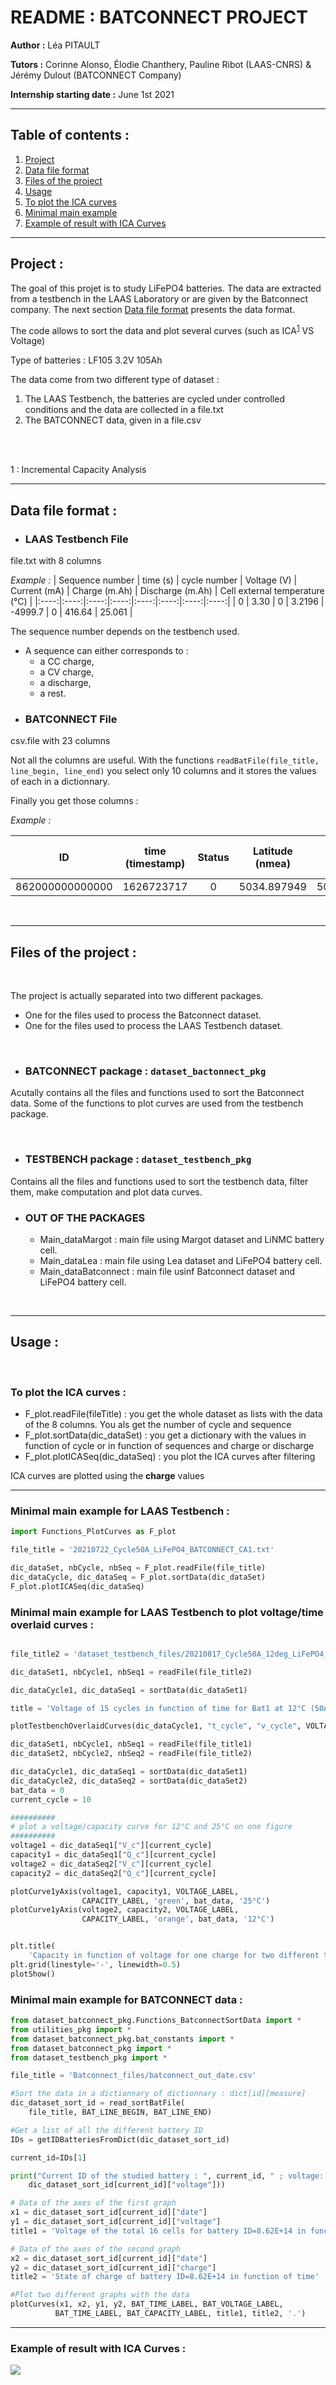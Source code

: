 # README : BATCONNECT PROJECT
**Author :** Léa PITAULT

**Tutors :** Corinne Alonso, Élodie Chanthery, Pauline Ribot (LAAS-CNRS) & Jérémy Dulout (BATCONNECT Company)

**Internship starting date :** June 1st 2021

<hr>


## Table of contents :
1. [Project](#project)
2. [Data file format](#data_file_format)
3. [Files of the project](#files)
4. [Usage](#usage)
5. [To plot the ICA curves](#plot_ica_curves)
6. [Minimal main example](#mini_example)
7. [Example of result with ICA Curves](#ica_curve)

---

## Project : <a name="project"></a>
The goal of this projet is to study LiFePO4 batteries. The data are extracted from a testbench in the LAAS Laboratory or are given by the Batconnect company. The next section [Data file format](#data_file_format) presents the data format. 

The code allows to sort the data and plot several curves (such as ICA<sup>[1](#1)</sup>  VS Voltage)

Type of batteries : LF105 3.2V 105Ah

The data come from two different type of dataset : 

1. The LAAS Testbench, the batteries are cycled under controlled conditions and the data are collected in a file.txt 
2. The BATCONNECT data, given in a file.csv

<br>
<br>


[comment]: <> (FOOTNOTES)

<a name="1">1</a> : Incremental Capacity Analysis


---


## Data file format : <a name="data_file_format"></a>

* ### **LAAS Testbench File**

file.txt with 8 columns

*Example :*
| Sequence number | time (s) | cycle number | Voltage (V) | Current (mA) | Charge (m.Ah)  | Discharge (m.Ah) | Cell external temperature (°C) |
|:----:|:----:|:----:|:----:|:----:|:----:|:----:|:----:|
| 0  | 3.30  | 0 | 3.2196 | -4999.7 | 0 |  416.64 | 25.061 |

The sequence number depends on the testbench used. 
- A sequence can either corresponds to :
    - a CC charge, 
    - a CV charge, 
    - a discharge,
    - a rest.


* ### **BATCONNECT File**

csv.file with 23 columns

Not all the columns are useful. 
With the functions `readBatFile(file_title, line_begin, line_end)` you select only 10 columns and it stores the values of each in a dictionnary.

Finally you get those columns :

*Example :*

| ID | time (timestamp) | Status | Latitude (nmea) | Longitude (nmea) | voltage (V)  | Charge (SOC %) | Current (A) | Minimal temperature (°C) | Maximale temperature (°C)
|:----:|:----:|:----:|:----:|:----:|:----:|:----:|:----:|:----:|:----:|
| 862000000000000 | 1626723717 | 0 | 5034.897949 | 5034.897949 | 54.30 | 100.0 | 0.00 | 30.00 | 31.00



<br>

---

## Files of the project : <a name="files"></a>
<br>

The project is actually separated into two different packages. 
- One for the files used to process the Batconnect dataset.
- One for the files used to process the LAAS Testbench dataset.

<br>

- ### **BATCONNECT package** :  `dataset_bactonnect_pkg`

Acutally contains all the files and functions used to sort the Batconnect data. Some of the functions to plot curves are used from the testbench package.
    
<br>

- ### **TESTBENCH package** : `dataset_testbench_pkg` 

Contains all the files and functions used to sort the testbench data, filter them, make computation and plot data curves.

- ### **OUT OF THE PACKAGES** 

    - Main_dataMargot : main file using Margot dataset and LiNMC battery cell.
    - Main_dataLea : main file using Lea dataset and LiFePO4 battery cell.
    - Main_dataBatconnect : main file usinf Batconnect dataset and LiFePO4 battery cell.


<br>

---

## Usage : <a name="usage"></a>

<br>

### To plot the ICA curves : <a name="plot_ica_curves"></a>
 - F_plot.readFile(fileTitle) : you get the whole dataset as lists with the data of the 8 columns. You als get the number of cycle and sequence
 - F_plot.sortData(dic_dataSet) : you get a dictionary with the values in function of cycle or in function of sequences and charge or discharge
 - F_plot.plotICASeq(dic_dataSeq) : you plot the ICA curves after filtering

ICA curves are plotted using the **charge** values

---
### Minimal main example for LAAS Testbench : <a name="mini_example_testbench"></a>
```python
import Functions_PlotCurves as F_plot

file_title = '20210722_Cycle50A_LiFePO4_BATCONNECT_CA1.txt'

dic_dataSet, nbCycle, nbSeq = F_plot.readFile(file_title)
dic_dataCycle, dic_dataSeq = F_plot.sortData(dic_dataSet)
F_plot.plotICASeq(dic_dataSeq)
```

### Minimal main example for LAAS Testbench to plot voltage/time overlaid curves : <a name="mini_example_testbench_overlaid_voltage_curves"></a>
```python 

file_title2 = 'dataset_testbench_files/20210817_Cycle50A_12deg_LiFePO4_BATCONNECT_bat1_CA1.txt'

dic_dataSet1, nbCycle1, nbSeq1 = readFile(file_title2)

dic_dataCycle1, dic_dataSeq1 = sortData(dic_dataSet1)

title = 'Voltage of 15 cycles in function of time for Bat1 at 12°C (50A/30A)'

plotTestbenchOverlaidCurves(dic_dataCycle1, "t_cycle", "v_cycle", VOLTAGE_LABEL, CAPACITY_LABEL, title, 15)
```

```python
dic_dataSet1, nbCycle1, nbSeq1 = readFile(file_title1)
dic_dataSet2, nbCycle2, nbSeq2 = readFile(file_title2)

dic_dataCycle1, dic_dataSeq1 = sortData(dic_dataSet1)
dic_dataCycle2, dic_dataSeq2 = sortData(dic_dataSet2)
bat_data = 0
current_cycle = 10

##########
# plot a voltage/capacity curve for 12°C and 25°C on one figure
##########
voltage1 = dic_dataSeq1["V_c"][current_cycle]
capacity1 = dic_dataSeq1["Q_c"][current_cycle]
voltage2 = dic_dataSeq2["V_c"][current_cycle]
capacity2 = dic_dataSeq2["Q_c"][current_cycle]

plotCurve1yAxis(voltage1, capacity1, VOLTAGE_LABEL,
                CAPACITY_LABEL, 'green', bat_data, '25°C')
plotCurve1yAxis(voltage2, capacity2, VOLTAGE_LABEL,
                CAPACITY_LABEL, 'orange', bat_data, '12°C')


plt.title(
    'Capacity in function of voltage for one charge for two different temperatures')
plt.grid(linestyle='-', linewidth=0.5)
plotShow()
```

### Minimal main example for BATCONNECT data : <a name="mini_example_batconnect"></a>

```python
from dataset_batconnect_pkg.Functions_BatconnectSortData import *
from utilities_pkg import *
from dataset_batconnect_pkg.bat_constants import *
from dataset_batconnect_pkg import *
from dataset_testbench_pkg import *

file_title = 'Batconnect_files/batconnect_out_date.csv'

#Sort the data in a dictionnary of dictionnary : dict[id][measure]
dic_dataset_sort_id = read_sortBatFile(
    file_title, BAT_LINE_BEGIN, BAT_LINE_END)

#Get a list of all the different battery ID
IDs = getIDBatteriesFromDict(dic_dataset_sort_id)

current_id=IDs[1]

print("Current ID of the studied battery : ", current_id, " ; voltage: ", len(
    dic_dataset_sort_id[current_id]["voltage"]))

# Data of the axes of the first graph
x1 = dic_dataset_sort_id[current_id]["date"]
y1 = dic_dataset_sort_id[current_id]["voltage"]
title1 = 'Voltage of the total 16 cells for battery ID=8.62E+14 in function of time'

# Data of the axes of the second graph
x2 = dic_dataset_sort_id[current_id]["date"]
y2 = dic_dataset_sort_id[current_id]["charge"]
title2 = 'State of charge of battery ID=8.62E+14 in function of time'

#Plot two different graphs with the data
plotCurves(x1, x2, y1, y2, BAT_TIME_LABEL, BAT_VOLTAGE_LABEL,
          BAT_TIME_LABEL, BAT_CAPACITY_LABEL, title1, title2, '.')
```


<hr>

### Example of result with ICA Curves : <a name="ica_curve"></a>

![](Figures/ICA_15Cycles50A_29-07-21.PNG)
